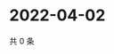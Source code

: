 # 2022-04-02

共 0 条

<!-- BEGIN WEIBO -->
<!-- 最后更新时间 Sat Apr 02 2022 12:15:40 GMT+0800 (China Standard Time) -->

<!-- END WEIBO -->
